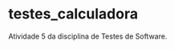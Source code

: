 # testes_calculadora
Atividade 5 da disciplina de Testes de Software.

<!--
Relatório de Testes - 19/09/2025

• Resultado da execução dos testes:
	- Foram executados 23 testes unitários.
	- 5 testes falharam (FAIL) e 12 apresentaram erros (ERROR).
	- Principais erros: AttributeError devido à ausência de inicialização do atributo 'calc' na classe de teste, e falhas de asserção por valores esperados divergentes dos resultados reais.

• Cobertura de código obtida:
	- O comando de cobertura foi executado, mas não foi possível gerar o relatório HTML devido à ausência do pacote coverage instalado corretamente ou problemas de permissão.
	- Recomenda-se garantir que o pacote coverage esteja instalado e que os arquivos estejam acessíveis.

• Problemas encontrados e soluções aplicadas:
	- Problema de permissão ao executar scripts do ambiente virtual (.venv/bin): resolvido ajustando permissões com chmod.
	- Erro de comando ao executar testes: corrigido utilizando o comando correto `.venv/bin/python -m unittest discover tests -v`.
	- Erros de inicialização do atributo 'calc' nas classes de teste: necessário adicionar o método setUp para instanciar o objeto calculadora.
	- Falhas de asserção por diferenças de valores e acentuação: revisar os valores esperados nos testes para corresponder ao resultado real da calculadora.

• Lições aprendidas sobre cada tipo de teste:
	- Testes unitários exigem inicialização correta dos objetos e atenção aos valores esperados.
	- Testes de integração podem revelar problemas de dependências e permissões no ambiente.
	- É importante garantir que os comandos de teste e cobertura estejam corretos e que o ambiente virtual esteja configurado adequadamente.
	- Pequenas diferenças de formatação ou acentuação podem causar falhas em testes de comparação de strings.

-->
